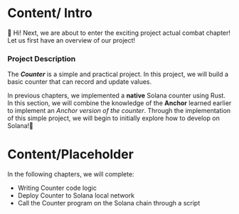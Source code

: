 # Content/ Intro

🎉 Hi! Next, we are about to enter the exciting project actual combat chapter! Let us first have an overview of our project!

### **Project Description**

The ***Counter*** is a simple and practical project. In this project, we will build a basic counter that can record and update values.

In previous chapters, we implemented a **native** Solana counter using Rust. In this section, we will combine the knowledge of the **Anchor** learned earlier to implement an *Anchor version of the counter*.
Through the implementation of this simple project, we will begin to initially explore how to develop on Solana!🚀

# Content/Placeholder

In the following chapters, we will complete:

- Writing Counter code logic
- Deploy Counter to Solana local network
- Call the Counter program on the Solana chain through a script
